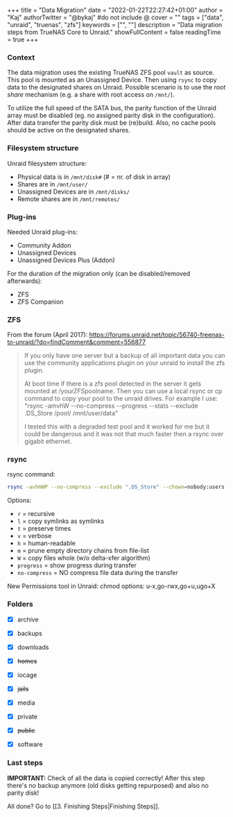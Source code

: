 +++
title = "Data Migration"
date = "2022-01-22T22:27:42+01:00"
author = "Kaj"
authorTwitter = "@bykaj" #do not include @
cover = ""
tags = ["data", "unraid", "truenas", "zfs"]
keywords = ["", ""]
description = "Data migration steps from TrueNAS Core to Unraid."
showFullContent = false
readingTime = true
+++
### Context
The data migration uses the existing TrueNAS ZFS pool `vault` as source. This pool is mounted as an Unassigned Device. Then using `rsync` to copy data to the designated shares on Unraid. Possible scenario is to use the *root share* mechanism (e.g. a share with root access on ``/mnt/``).

To utilize the full speed of the SATA bus, the parity function of the Unraid array must be disabled (eg. no assigned parity disk in the configuration). After data transfer the parity disk must be (re)build. Also, no cache pools should be active on the designated shares.

### Filesystem structure
Unraid filesystem structure:
- Physical data is in `/mnt/disk#` (\# = nr. of disk in array)
- Shares are in `/mnt/user/`
- Unassigned Devices are in `/mnt/disks/`
- Remote shares are in `/mnt/remotes/`


### Plug-ins
Needed Unraid plug-ins:
- Community Addon
- Unassigned Devices
- Unassigned Devices Plus (Addon)

For the duration of the migration only (can be disabled/removed afterwards):
- ZFS
- ZFS Companion



### ZFS
From the forum (April 2017): https://forums.unraid.net/topic/56740-freenas-to-unraid/?do=findComment&comment=556877

> If you only have one server but a backup of all important data you can use the community applications plugin on your unraid to install the zfs plugin. 
> 
> At boot time if there is a zfs pool detected in the server it gets mounted at /yourZFSpoolname. Then you can use a local rsync or cp command to copy your pool to the unraid drives. For example I use: "rsync -amvhW --no-compress --progress --stats --exclude .DS_Store /pool/ /mnt/user/data"
> 
> I tested this with a degraded test pool and it worked for me but it could be dangerous and it was not that much faster then a rsync over gigabit ethernet.

### rsync

rsync command:
```bash
rsync -avhmWP --no-compress --exclude ".DS_Store" --chown=nobody:users /vault/<folder>/* /mnt/user/<share>
```


Options:
- `r` = recursive
- `l` = copy symlinks as symlinks
- `t` = preserve times
- `v` = verbose
- `h` = human-readable
- `m` = prune empty directory chains from file-list
- `W` = copy files whole (w/o delta-xfer algorithm)
- `progress` = show progress during transfer
- `no-compress` = NO compress file data during the transfer


New Permissions tool in Unraid: 
chmod options: u-x,go-rwx,go+u,ugo+X

### Folders
- [x] archive
- [x] backups
- [x] downloads
- [x] ~~homes~~
- [x] iocage
- [x] ~~jails~~
- [x] media
- [x] private
- [x] ~~public~~
- [x] software

  



### Last steps
**IMPORTANT:** Check of all the data is copied correctly! After this step there's no backup anymore (old disks getting repurposed) and also no parity disk!

All done? Go to [[3. Finishing Steps|Finishing Steps]].


